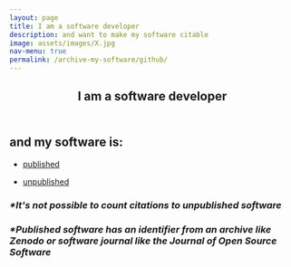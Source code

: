 ```yaml
---
layout: page
title: I am a software developer
description: and want to make my software citable
image: assets/images/X.jpg
nav-menu: true
permalink: /archive-my-software/github/
---
```

<!-- Main -->
<div id="main" class="alt">

<!-- One -->
<section id="one">
	<div class="inner">
		<header class="major">
			<h1>I am a software developer</h1>
		</header>

<!-- Content -->
<h2 id="content">and my software is:</h2>
<div class="row">
	<div class="6u 12u$(small)">
		<ul class="actions">
			<li><a href="https://cfa-library.github.io/citing-software/published-software/" class="button big">published</a></li>
		</ul>
	</div>
	<div class="6u$ 12u$(small)">
		<ul class="actions">
			<li><a href="https://cfa-library.github.io/citing-software/unpublished-software" class="button big">unpublished</a></li>
		</ul>
	</div>
	<h3><i>*It's not possible to count citations to unpublished software</i></h3>
	<h3><i>*Published software has an identifier from an archive like Zenodo or software journal like the Journal of Open Source Software</i></h3>
</div>

</div>
